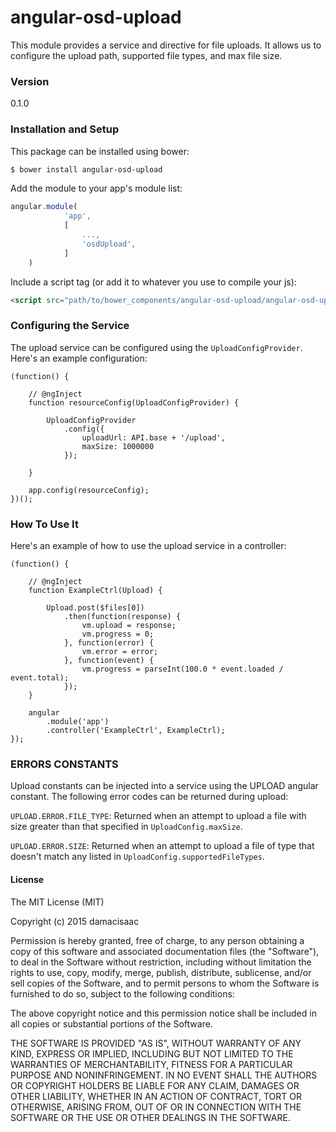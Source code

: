 # angular-osd-upload

This module provides a service and directive for file uploads. It allows us to configure the upload path, supported file types, and max file size.

### Version
0.1.0

### Installation and Setup

This package can be installed using bower:
```sh
$ bower install angular-osd-upload
```

Add the module to your app's module list:

```js
angular.module(
            'app',
            [
                ...,
                'osdUpload',
            ]
    )
```

Include a script tag (or add it to whatever you use to compile your js):
```html
<script src="path/to/bower_components/angular-osd-upload/angular-osd-upload.min.js"></script>
```

### Configuring the Service

The upload service can be configured using the `UploadConfigProvider`. Here's an example configuration:

```
(function() {

    // @ngInject
    function resourceConfig(UploadConfigProvider) {

        UploadConfigProvider
            .config({
                uploadUrl: API.base + '/upload',
                maxSize: 1000000
            });

    }

    app.config(resourceConfig);
})();
```

### How To Use It

Here's an example of how to use the upload service in a controller:

```
(function() {

    // @ngInject
    function ExampleCtrl(Upload) {

        Upload.post($files[0])
            .then(function(response) {
                vm.upload = response;
                vm.progress = 0;
            }, function(error) {
                vm.error = error;
            }, function(event) {
                vm.progress = parseInt(100.0 * event.loaded / event.total);
            });
    }

    angular
        .module('app')
        .controller('ExampleCtrl', ExampleCtrl);
});
```

### ERRORS CONSTANTS
Upload constants can be injected into a service using the UPLOAD angular constant. The following error codes can be returned during upload:

`UPLOAD.ERROR.FILE_TYPE`: Returned when an attempt to upload a file with size greater than that specified in `UploadConfig.maxSize`.

`UPLOAD.ERROR.SIZE`: Returned when an attempt to upload a file of type that doesn't match any listed in `UploadConfig.supportedFileTypes`.


#### License

The MIT License (MIT)

Copyright (c) 2015 damacisaac

Permission is hereby granted, free of charge, to any person obtaining a copy
of this software and associated documentation files (the "Software"), to deal
in the Software without restriction, including without limitation the rights
to use, copy, modify, merge, publish, distribute, sublicense, and/or sell
copies of the Software, and to permit persons to whom the Software is
furnished to do so, subject to the following conditions:

The above copyright notice and this permission notice shall be included in all
copies or substantial portions of the Software.

THE SOFTWARE IS PROVIDED "AS IS", WITHOUT WARRANTY OF ANY KIND, EXPRESS OR
IMPLIED, INCLUDING BUT NOT LIMITED TO THE WARRANTIES OF MERCHANTABILITY,
FITNESS FOR A PARTICULAR PURPOSE AND NONINFRINGEMENT. IN NO EVENT SHALL THE
AUTHORS OR COPYRIGHT HOLDERS BE LIABLE FOR ANY CLAIM, DAMAGES OR OTHER
LIABILITY, WHETHER IN AN ACTION OF CONTRACT, TORT OR OTHERWISE, ARISING FROM,
OUT OF OR IN CONNECTION WITH THE SOFTWARE OR THE USE OR OTHER DEALINGS IN THE
SOFTWARE.


